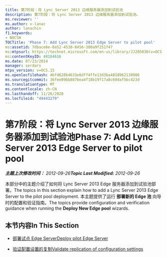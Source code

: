 ```yaml
---
title: 第7阶段：将 Lync Server 2013 边缘服务器添加到试验池
description: 第7阶段：将 Lync Server 2013 边缘服务器添加到试验池。
ms.reviewer: ''
ms.author: v-lanac
author: lanachin
f1.keywords:
- NOCSH
TOCTitle: 'Phase 7: Add Lync Server 2013 Edge Server to pilot pool'
ms:assetid: 7dbace6e-0a52-4530-8456-380a9f251f47
ms:mtpsurl: https://technet.microsoft.com/en-us/library/JJ205030(v=OCS.15)
ms:contentKeyID: 48184616
ms.date: 07/23/2014
manager: serdars
mtps_version: v=OCS.15
ms.openlocfilehash: 4bfd628b4633e6dff4ffe13d3ba4818962138986
ms.sourcegitcommit: 36fee89bb887bea4f18b19f17a8c69daf5bc423d
ms.translationtype: MT
ms.contentlocale: zh-CN
ms.lasthandoff: 11/26/2020
ms.locfileid: "49443279"
---
```

# <a name="phase-7-add-lync-server-2013-edge-server-to-pilot-pool"></a><span data-ttu-id="dbc3c-103">第7阶段：将 Lync Server 2013 边缘服务器添加到试验池</span><span class="sxs-lookup"><span data-stu-id="dbc3c-103">Phase 7: Add Lync Server 2013 Edge Server to pilot pool</span></span>

<div data-xmlns="http://www.w3.org/1999/xhtml">

<div class="topic" data-xmlns="http://www.w3.org/1999/xhtml" data-msxsl="urn:schemas-microsoft-com:xslt" data-cs="https://msdn.microsoft.com/">

<div data-asp="https://msdn2.microsoft.com/asp">



</div>

<div id="mainSection">

<div id="mainBody"><span data-ttu-id="dbc3c-104">

<span> </span></span><span class="sxs-lookup"><span data-stu-id="dbc3c-104">

<span> </span></span></span>

<span data-ttu-id="dbc3c-105">_**主题上次修改时间：** 2012-09-26_</span><span class="sxs-lookup"><span data-stu-id="dbc3c-105">_**Topic Last Modified:** 2012-09-26_</span></span>

<span data-ttu-id="dbc3c-106">本部分中的主题介绍了如何将 Lync Server 2013 Edge 服务器添加到试验池部署。</span><span class="sxs-lookup"><span data-stu-id="dbc3c-106">The topics in this section explain how to add a Lync Server 2013 Edge Server to the pilot pool deployment.</span></span> <span data-ttu-id="dbc3c-107">本主题提供了运行 **部署新的 Edge 池** 向导时的配置和验证指南。</span><span class="sxs-lookup"><span data-stu-id="dbc3c-107">The topics provide configuration and verification guidance when running the **Deploy New Edge pool** wizards.</span></span>

<div>

## <a name="in-this-section"></a><span data-ttu-id="dbc3c-108">本节内容</span><span class="sxs-lookup"><span data-stu-id="dbc3c-108">In This Section</span></span>

  - [<span data-ttu-id="dbc3c-109">部署试点 Edge Server</span><span class="sxs-lookup"><span data-stu-id="dbc3c-109">Deploy pilot Edge Server</span></span>](deploy-pilot-edge-server.md)

  - [<span data-ttu-id="dbc3c-110">验证配置设置的复制</span><span class="sxs-lookup"><span data-stu-id="dbc3c-110">Validate replication of configuration settings</span></span>](validate-replication-of-configuration-settings.md)

<span data-ttu-id="dbc3c-111"></div>

</div>

<span> </span>

</div>

</div>

</span><span class="sxs-lookup"><span data-stu-id="dbc3c-111"></div>

</div>

<span> </span>

</div>

</div>

</span></span></div>

